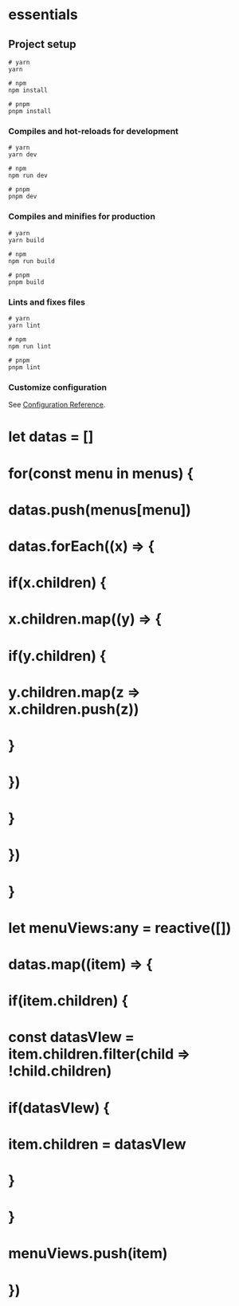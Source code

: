 # essentials

## Project setup

```
# yarn
yarn

# npm
npm install

# pnpm
pnpm install
```

### Compiles and hot-reloads for development

```
# yarn
yarn dev

# npm
npm run dev

# pnpm
pnpm dev
```

### Compiles and minifies for production

```
# yarn
yarn build

# npm
npm run build

# pnpm
pnpm build
```

### Lints and fixes files

```
# yarn
yarn lint

# npm
npm run lint

# pnpm
pnpm lint
```

### Customize configuration

See [Configuration Reference](https://vitejs.dev/config/).

# let datas = []
# for(const menu in menus) {
#   datas.push(menus[menu])
#   datas.forEach((x) => {
#     if(x.children) {
#       x.children.map((y) => {
#         if(y.children) {
#           y.children.map(z => x.children.push(z))
#         }
#       })
#     }
#   })
# }

# let menuViews:any = reactive([])
# datas.map((item) => {
#   if(item.children) {
#     const datasVIew = item.children.filter(child => !child.children)
#     if(datasVIew) {
#       item.children = datasVIew
#     }
    
#   }
#   menuViews.push(item)
# })